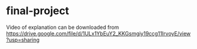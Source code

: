 # final-project
Video of explanation can be downloaded from https://drive.google.com/file/d/1ULx1YbEuY2_KKGsmgiy19ccg11IrvoyE/view?usp=sharing
